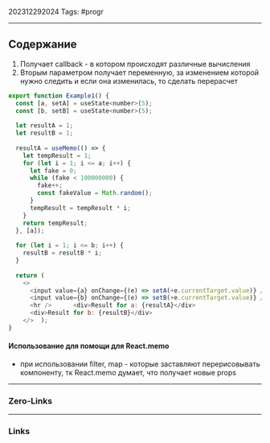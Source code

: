202312292024
Tags: #progr 

---
## Содержание
 1. Получает callback - в котором происходят различные вычисления
 2. Вторым параметром получает переменную, за изменением которой нужно следить и если она изменилась, то сделать перерасчет
```js
export function Example1() {  
  const [a, setA] = useState<number>(5);  
  const [b, setB] = useState<number>(5);  
  
  let resultA = 1;  
  let resultB = 1;  
  
  resultA = useMemo(() => {  
    let tempResult = 1;  
    for (let i = 1; i <= a; i++) {  
      let fake = 0;  
      while (fake < 100000000) {  
        fake++;  
        const fakeValue = Math.random();  
      }  
      tempResult = tempResult * i;  
    }  
    return tempResult;  
  }, [a]);  
  
  for (let i = 1; i <= b; i++) {  
    resultB = resultB * i;  
  }  
  
  return (  
    <>  
      <input value={a} onChange={(e) => setA(+e.currentTarget.value)} />  
      <input value={b} onChange={(e) => setB(+e.currentTarget.value)} />  
      <hr />      <div>Result for a: {resultA}</div>  
      <div>Result for b: {resultB}</div>  
    </>  );  
}
```

#### Использование для помощи для React.memo
- при использовании filter, map - которые заставляют перерисовывать компоненту, тк React.memo думает, что получает новые props

---
### Zero-Links


---
### Links
